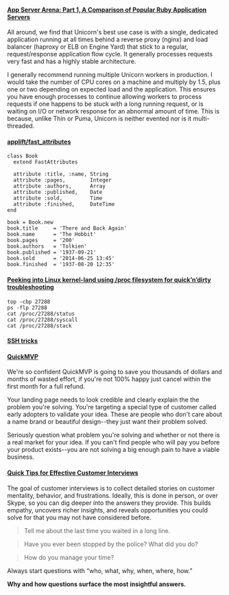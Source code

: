 #### [App Server Arena: Part 1, A Comparison of Popular Ruby Application Servers](https://blog.engineyard.com/2014/ruby-app-server-arena-pt1)

All around, we find that Unicorn's best use case is with a single, dedicated application running at all times behind a reverse proxy (nginx) and load balancer (haproxy or ELB on Engine Yard) that stick to a regular, request/response application flow cycle. It generally processes requests very fast and has a highly stable architecture.

I generally recommend running multiple Unicorn workers in production. I would take the number of CPU cores on a machine and multiply by 1.5, plus one or two depending on expected load and the application. This ensures you have enough processes to continue allowing workers to process requests if one happens to be stuck with a long running request, or is waiting on I/O or network response for an abnormal amount of time. This is because, unlike Thin or Puma, Unicorn is neither evented nor is it multi-threaded.

#### [applift/fast_attributes](https://github.com/applift/fast_attributes)

```
class Book
  extend FastAttributes

  attribute :title, :name, String
  attribute :pages,        Integer
  attribute :authors,      Array
  attribute :published,    Date
  attribute :sold,         Time
  attribute :finished,     DateTime
end

book = Book.new
book.title     = 'There and Back Again'
book.name      = 'The Hobbit'
book.pages     = '200'
book.authors   = 'Tolkien'
book.published = '1937-09-21'
book.sold      = '2014-06-25 13:45'
book.finished  = '1937-08-20 12:35'
```

#### [Peeking into Linux kernel-land using /proc filesystem for quick’n’dirty troubleshooting](http://blog.tanelpoder.com/2013/02/21/peeking-into-linux-kernel-land-using-proc-filesystem-for-quickndirty-troubleshooting/)

```
top -cbp 27288
ps -flp 27288
cat /proc/27288/status
cat /proc/27288/syscall
cat /proc/27288/stack
```

#### [SSH tricks](http://serversforhackers.com/editions/2014/07/01/ssh-tricks/)

#### [QuickMVP](https://quickmvp.com/)

We're so confident QuickMVP is going to save you thousands of dollars and months of wasted effort, if you're not 100% happy just cancel within the first month for a full refund.

Your landing page needs to look credible and clearly explain the the problem you're solving. You're targeting a special type of customer called early adopters to validate your idea. These are people who don't care about a name brand or beautiful design--they just want their problem solved.

Seriously question what problem you're solving and whether or not there is a real market for your idea. If you can't find people who will pay you before your product exists--you are not solving a big enough pain to have a viable business.

#### [Quick Tips for Effective Customer Interviews](http://uxceo.com/post/80877539095/quick-tips-for-effective-customer-interviews)

The goal of customer interviews is to collect detailed stories on customer mentality, behavior, and frustrations. Ideally, this is done in person, or over Skype, so you can dig deeper into the answers they provide. This builds empathy, uncovers richer insights, and reveals opportunities you could solve for that you may not have considered before.

> Tell me about the last time you waited in a long line.

> Have you ever been stopped by the police? What did you do?

> How do you manage your time?

Always start questions with “who, what, why, when, where, how.” 

**Why and how questions surface the most insightful answers.**